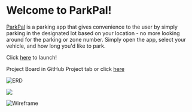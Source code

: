 
# Welcome to ParkPal!

[ParkPal](https://park-pal.herokuapp.com/) is a parking app that gives convenience to the user by simply parking in the designated lot based on your location - no more looking around for the parking or zone number. Simply open the app, select your vehicle, and how long you'd like to park.

Click [here](https://park-pal.herokuapp.com/) to launch!

Project Board in GitHub Project tab or click [here](https://github.com/yourOnlyCode/parking-app/projects/1)

![ERD](/erd.png)

<img src="./erd.png" />

![Wireframe](/wireframe.png)
